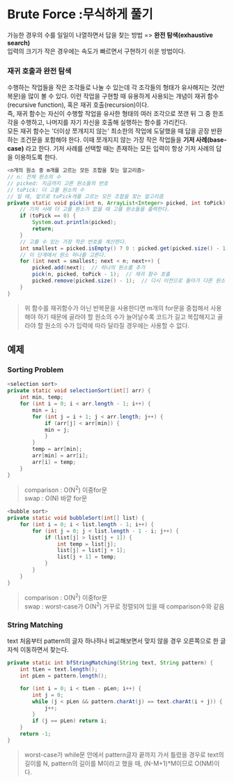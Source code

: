 # Brute Force :무식하게 풀기

가능한 경우의 수를 일일이 나열하면서 답을 찾는 방법 => **완전 탐색(exhaustive search)**  
입력의 크기가 작은 경우에는 속도가 빠르면서 구현하기 쉬운 방법이다.  

### 재귀 호출과 완전 탐색
수행하는 작업들을 작은 조각들로 나눌 수 있는데 각 조각들의 형태가 유사해지는 것(반복문)을 많이 볼 수 있다. 이런 작업을 구현할 때 유용하게 사용되는 개념이 재귀 함수(recursive function), 혹은 재귀 호출(recursion)이다.  
즉, 재귀 함수는 자신이 수행할 작업을 유사한 형태의 여러 조각으로 쪼갠 뒤 그 중 한조각을 수행하고, 나머지를 자기 자신을 호출해 실행하는 함수를 가리킨다.  
모든 재귀 함수는 '더이상 쪼개지지 않는' 최소한의 작업에 도달했을 때 답을 곧장 반환하는 조건문을 포함해야 한다. 이때 쪼개지지 않는 가장 작은 작업들을 **기저 사례(base-case)** 라고 한다. 기저 사례를 선택할 때는 존재하는 모든 입력이 항상 기저 사례의 답을 이용하도록 한다.
```java
<n개의 원소 중 m개를 고르는 모든 조합을 찾는 알고리즘>
// n: 전체 원소의 수
// picked: 지금까지 고른 원소들의 번호
// toPick: 더 고를 원소의 수
// 일 때, 앞으로 toPick개를 고르는 모든 조합을 찾는 알고리즘
private static void pick(int n, ArrayList<Integer> picked, int toPick) {
    // 기저 사례 더 고를 원소가 없을 때 고를 원소들을 출력한다.
    if (toPick == 0) {
        System.out.println(picked);
        return;
    }
    // 고를 수 있는 가장 작은 번호를 계산한다.
    int smallest = picked.isEmpty() ? 0 : picked.get(picked.size() - 1) + 1;
    // 이 단계에서 원소 하나를 고른다.
    for (int next = smallest; next < n; next++) {
        picked.add(next);  // 하나의 원소를 추가
        pick(n, picked, toPick - 1);  // 재귀 함수 호출
        picked.remove(picked.size() - 1);  // 다시 이전으로 돌아가 다른 원소 추가하도록
    }
}
```
> 위 함수를 재귀함수가 아닌 반복문을 사용한다면 m개의 for문을 중첩해서 사용해야 하기 때문에 골라야 할 원소의 수가 늘어날수록 코드가 길고 복잡해지고 골라야 할 원소의 수가 입력에 따라 달라질 경우에는 사용할 수 없다.

## 예제
### Sorting Problem
```java
<selection sort>
private static void selectionSort(int[] arr) {
    int min, temp;
    for (int i = 0; i < arr.length - 1; i++) {
        min = i;
        for (int j = i + 1; j < arr.length; j++) {
            if (arr[j] < arr[min]) {
            min = j;
            }
        }
        temp = arr[min];
        arr[min] = arr[i];
        arr[i] = temp;
    }
}
```
> comparison : O(N<sup>2</sup>) 이중for문  
> swap : O(N) 바깥 for문

```java
<bubble sort>
private static void bubbleSort(int[] list) {
    for (int i = 0; i < list.length - 1; i++) {
        for (int j = 0; j < list.length - 1 - i; j++) {
            if (list[j] > list[j + 1]) {
                int temp = list[j];
                list[j] = list[j + 1];
                list[j + 1] = temp;
            }
        }
    }
}
```
> comparison : O(N<sup>2</sup>) 이중for문    
> swap : worst-case가 O(N<sup>2</sup>) 거꾸로 정렬되어 있을 때 comparison수와 같음

### String Matching
text 처음부터 pattern의 글자 하나하나 비교해보면서 맞지 않을 경우 오른쪽으로 한 글자씩 이동하면서 찾는다.
```java
private static int bfStringMatching(String text, String pattern) {
    int tLen = text.length();
    int pLen = pattern.length();

    for (int i = 0; i < tLen - pLen; i++) {
        int j = 0;
        while (j < pLen && pattern.charAt(j) == text.charAt(i + j)) {
            j++;
        }
        if (j == pLen) return i;
    }
    return -1;
}
```
> worst-case가 while문 안에서 pattern글자 끝까지 가서 틀렸을 경우로 text의 길이를 N, pattern의 길이를 M이라고 했을 때, (N-M+1)*M이므로 O(NM)이다.

